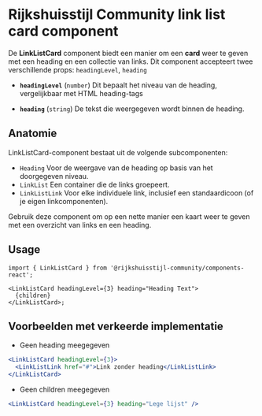 <!-- @license CC0-1.0 -->

# Rijkshuisstijl Community link list card component

De **LinkListCard** component biedt een manier om een **card** weer te geven met een heading en een collectie van links. Dit component accepteert twee verschillende props: `headingLevel`, `heading`

- **`headingLevel`** (`number`)
  Dit bepaalt het niveau van de heading, vergelijkbaar met HTML heading-tags

- **`heading`** (`string`)
  De tekst die weergegeven wordt binnen de heading.

## Anatomie

LinkListCard-component bestaat uit de volgende subcomponenten:

- `Heading` Voor de weergave van de heading op basis van het doorgegeven niveau.
- `LinkList` Een container die de links groepeert.
- `LinkListLink` Voor elke individuele link, inclusief een standaardicoon (of je eigen linkcomponenten).

Gebruik deze component om op een nette manier een kaart weer te geven met een overzicht van links en een heading.

## Usage

```tsx
import { LinkListCard } from '@rijkshuisstijl-community/components-react';

<LinkListCard headingLevel={3} heading="Heading Text">
  {children}
</LinkListCard>;
```

## Voorbeelden met verkeerde implementatie

- Geen heading meegegeven

```jsx
<LinkListCard headingLevel={3}>
  <LinkListLink href="#">Link zonder heading</LinkListLink>
</LinkListCard>
```

- Geen children meegegeven

```jsx
<LinkListCard headingLevel={3} heading="Lege lijst" />
```
